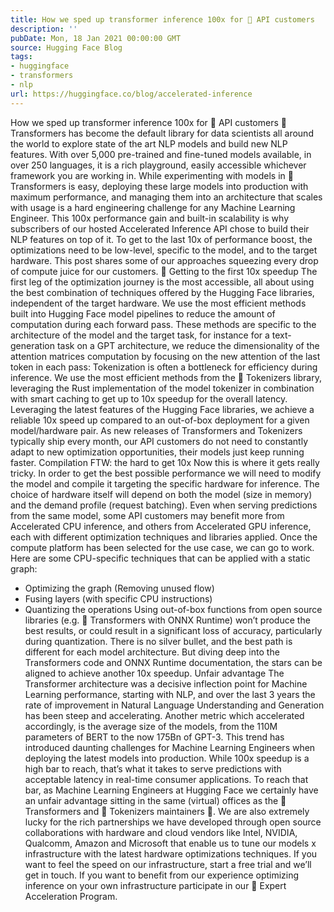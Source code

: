 ```yaml
---
title: How we sped up transformer inference 100x for 🤗 API customers
description: ''
pubDate: Mon, 18 Jan 2021 00:00:00 GMT
source: Hugging Face Blog
tags:
- huggingface
- transformers
- nlp
url: https://huggingface.co/blog/accelerated-inference
---
```


How we sped up transformer inference 100x for 🤗 API customers
🤗 Transformers has become the default library for data scientists all around the world to explore state of the art NLP models and build new NLP features. With over 5,000 pre-trained and fine-tuned models available, in over 250 languages, it is a rich playground, easily accessible whichever framework you are working in.
While experimenting with models in 🤗 Transformers is easy, deploying these large models into production with maximum performance, and managing them into an architecture that scales with usage is a hard engineering challenge for any Machine Learning Engineer.
This 100x performance gain and built-in scalability is why subscribers of our hosted Accelerated Inference API chose to build their NLP features on top of it. To get to the last 10x of performance boost, the optimizations need to be low-level, specific to the model, and to the target hardware.
This post shares some of our approaches squeezing every drop of compute juice for our customers. 🍋
Getting to the first 10x speedup
The first leg of the optimization journey is the most accessible, all about using the best combination of techniques offered by the Hugging Face libraries, independent of the target hardware.
We use the most efficient methods built into Hugging Face model pipelines to reduce the amount of computation during each forward pass. These methods are specific to the architecture of the model and the target task, for instance for a text-generation task on a GPT architecture, we reduce the dimensionality of the attention matrices computation by focusing on the new attention of the last token in each pass:
Tokenization is often a bottleneck for efficiency during inference. We use the most efficient methods from the 🤗 Tokenizers library, leveraging the Rust implementation of the model tokenizer in combination with smart caching to get up to 10x speedup for the overall latency.
Leveraging the latest features of the Hugging Face libraries, we achieve a reliable 10x speed up compared to an out-of-box deployment for a given model/hardware pair. As new releases of Transformers and Tokenizers typically ship every month, our API customers do not need to constantly adapt to new optimization opportunities, their models just keep running faster.
Compilation FTW: the hard to get 10x
Now this is where it gets really tricky. In order to get the best possible performance we will need to modify the model and compile it targeting the specific hardware for inference. The choice of hardware itself will depend on both the model (size in memory) and the demand profile (request batching). Even when serving predictions from the same model, some API customers may benefit more from Accelerated CPU inference, and others from Accelerated GPU inference, each with different optimization techniques and libraries applied.
Once the compute platform has been selected for the use case, we can go to work. Here are some CPU-specific techniques that can be applied with a static graph:
- Optimizing the graph (Removing unused flow)
- Fusing layers (with specific CPU instructions)
- Quantizing the operations
Using out-of-box functions from open source libraries (e.g. 🤗 Transformers with ONNX Runtime) won’t produce the best results, or could result in a significant loss of accuracy, particularly during quantization. There is no silver bullet, and the best path is different for each model architecture. But diving deep into the Transformers code and ONNX Runtime documentation, the stars can be aligned to achieve another 10x speedup.
Unfair advantage
The Transformer architecture was a decisive inflection point for Machine Learning performance, starting with NLP, and over the last 3 years the rate of improvement in Natural Language Understanding and Generation has been steep and accelerating. Another metric which accelerated accordingly, is the average size of the models, from the 110M parameters of BERT to the now 175Bn of GPT-3.
This trend has introduced daunting challenges for Machine Learning Engineers when deploying the latest models into production. While 100x speedup is a high bar to reach, that’s what it takes to serve predictions with acceptable latency in real-time consumer applications.
To reach that bar, as Machine Learning Engineers at Hugging Face we certainly have an unfair advantage sitting in the same (virtual) offices as the 🤗 Transformers and 🤗 Tokenizers maintainers 😬. We are also extremely lucky for the rich partnerships we have developed through open source collaborations with hardware and cloud vendors like Intel, NVIDIA, Qualcomm, Amazon and Microsoft that enable us to tune our models x infrastructure with the latest hardware optimizations techniques.
If you want to feel the speed on our infrastructure, start a free trial and we’ll get in touch. If you want to benefit from our experience optimizing inference on your own infrastructure participate in our 🤗 Expert Acceleration Program.